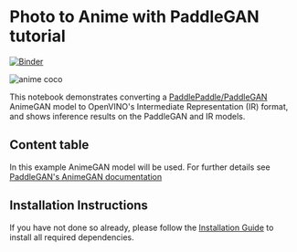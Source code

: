 # Photo to Anime with PaddleGAN tutorial

[![Binder](https://mybinder.org/badge_logo.svg)](https://mybinder.org/v2/gh/openvinotoolkit/openvino_notebooks/HEAD?filepath=notebooks%2F206-vision-paddlegan-anime%2F206-vision-paddlegan-anime.ipynb)

![anime coco](https://user-images.githubusercontent.com/15709723/123559130-04550100-d74f-11eb-819c-a02284654428.jpg)

This notebook demonstrates converting a [PaddlePaddle/PaddleGAN](https://github.com/PaddlePaddle/PaddleGAN) AnimeGAN model to OpenVINO's Intermediate Representation (IR) format, and shows inference results on the PaddleGAN and IR models.

## Content table

In this example AnimeGAN model will be used. For further details see [PaddleGAN's AnimeGAN documentation](https://github.com/PaddlePaddle/PaddleGAN/blob/develop/docs/en_US/tutorials/animegan.md)

## Installation Instructions

If you have not done so already, please follow the [Installation Guide](../../README.md) to install all required dependencies.
